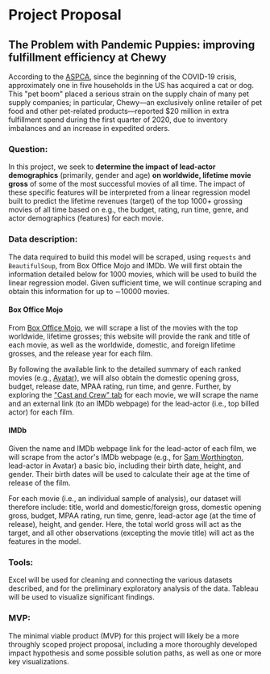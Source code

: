 # Project Proposal
## The Problem with Pandemic Puppies: improving fulfillment efficiency at Chewy

According to the [ASPCA](https://aspca.app.box.com/s/v4t7yrwalwk39mf71a857ivqoxnv2x3d), since the beginning of the COVID-19 crisis, approximately one in five households in the US has acquired a cat or dog. This "pet boom" placed a serious strain on the supply chain of many pet supply companies; in particular, Chewy&mdash;an exclusively online retailer of pet food and other pet-related products&mdash;reported $20 million in extra fulfillment spend during the first quarter of 2020, due to inventory imbalances and an increase in expedited orders.




### Question:
In this project, we seek to **determine the impact of lead-actor demographics** (primarily, gender and age) **on worldwide, lifetime movie gross** of some of the most successful movies of all time. The impact of these specific features will be interpreted from a linear regression model built to predict the lifetime revenues (target) of the top 1000+ grossing movies of all time based on e.g., the budget, rating, run time, genre, and actor demographics (features) for each movie.


### Data description:
The data required to build this model will be scraped, using `requests` and `BeautifulSoup`, from Box Office Mojo and IMDb. We will first obtain the information detailed below for 1000 movies, which will be used to build the linear regression model. Given sufficient time, we will continue scraping and obtain this information for up to &sim;10000 movies.

#### Box Office Mojo
From [Box Office Mojo](https://www.boxofficemojo.com/chart/ww_top_lifetime_gross/?offset=0), we will scrape a list of the movies with the top worldwide, lifetime grosses; this website will provide the rank and title of each movie, as well as the worldwide, domestic, and foreign lifetime grosses, and the release year for each film.

By following the available link to the detailed summary of each ranked movies (e.g., [Avatar](https://www.boxofficemojo.com/title/tt0499549/?ref_=bo_cso_table_1)), we will also obtain the domestic opening gross, budget, release date, MPAA rating, run time, and genre. Further, by exploring the ["Cast and Crew" tab](https://www.boxofficemojo.com/title/tt0499549/credits/?ref_=bo_tt_tab#tabs) for each movie, we will scrape the name and an external link (to an IMDb webpage) for the lead-actor (i.e., top billed actor) for each film.

#### IMDb
Given the name and IMDb webpage link for the lead-actor of each film, we will scrape from the actor's IMDb webpage (e.g., for [Sam Worthington](https://www.imdb.com/name/nm0941777/), lead-actor in Avatar) a basic bio, including their birth date, height, and gender. Their birth dates will be used to calculate their age at the time of release of the film.

For each movie (i.e., an individual sample of analysis), our dataset will therefore include: title, world and domestic/foreign gross, domestic opening gross, budget, MPAA rating, run time, genre, lead-actor age (at the time of release), height, and gender. Here, the total world gross will act as the target, and all other observations (excepting the movie title) will act as the features in the model.

### Tools:
Excel will be used for cleaning and connecting the various datasets described, and for the preliminary exploratory analysis of the data. Tableau will be used to visualize significant findings.

### MVP:

The minimal viable product (MVP) for this project will likely be a more throughly scoped project proposal, including a more thoroughly developed impact hypothesis and some possible solution paths, as well as one or more key visualizations.
